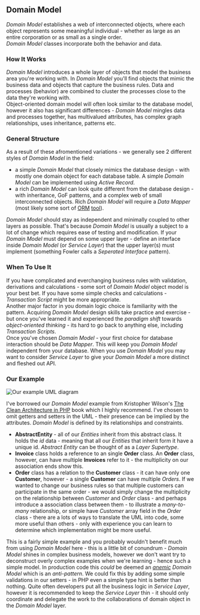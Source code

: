 ## Domain Model

_Domain Model_ establishes a web of interconnected objects, where each object
represents some meaningful individual - whether as large as an entire
corporation or as small as a single order.  
_Domain Model_ classes incorporate both the behavior and data.

### How It Works

_Domain Model_ introduces a whole layer of objects that model the business area
you're working with. In _Domain Model_ you'll find objects that mimic the business data
and objects that capture the business rules. Data and processes (behavior) are 
combined to cluster the processes close to the data they're working with.  
Object-oriented domain model will often look similar to the database model,
however it also has significant differences - _Domain Model_ mingles data and
processes together, has multivalued attributes, has complex graph
relationships, uses inheritance, patterns etc.  

### General Structure

As a result of these afromentioned variations - we generally see 2 different styles
of _Domain Model_ in the field:
- a simple _Domain Model_ that closely mimics the database design - with mostly
  one domain object for each database table. A simple _Domain Model_ can be
  implemented using _Active Record_.
- a rich _Domain Model_ can look quite different from the database design - with
  inheritance, GoF patterns, and a complex web of small interconnected
  objects. Rich _Domain Model_ will require a _Data Mapper_ (most likely some sort of 
  [ORM](https://en.wikipedia.org/wiki/Object-relational_mapping)
  [tool](https://en.wikipedia.org/wiki/List_of_object-relational_mapping_software)).

_Domain Model_ should stay as independent and minimally coupled to other layers as
possible. That's because _Domain Model_ is usually a subject to a lot of change
which requires ease of testing and modification. If your _Domain Model_ must
depend on some upper layer - define an interface inside _Domain Model_ (or
_Service Layer_) that the upper layer(s) must implement (something Fowler
calls a _Seperated Interface_ pattern).

### When To Use It

If you have complicated and everchanging business rules with validation,
derivations and calculations - some sort of _Domain Model_ object model is your
best bet. If you have some simple checks and calculations - _Transaction
Script_ might be more appropriate.  
Another major factor in you domain logic choice is familiarity with the
pattern. Acquiring _Domain Model_ design skills take practice and exercise - 
but once you've learned it and experienced the _paradigm shift_ towards
_object-oriented thinking_ - its hard to go back to anything else, including
_Transaction Scripts_.  
Once you've chosen _Domain Model_ - your first choice for database interaction
should be _Data Mapper_. This will keep you _Domain Model_ independent from
your database. When you use _Domain Model_ you may want to consider _Service
Layer_ to give your _Domain Model_ a more distinct and fleshed out API.

### Our Example

![Our example UML diagram][1]

I've borrowed our _Domain Model_ example from Kristopher Wilson's
[The Clean Architecture in PHP](https://leanpub.com/cleanphp) book which
I highly recommend. I've chosen to omit getters and setters in the UML - their
presence can be implied by the attributes. _Domain Model_ is defined by its
relationships and constraints.
- **AbstractEntity** - all of our _Entities_ inherit from this abstract class.
  It holds the _id_ data - meaning that all our _Entities_ that inherit form it
  have a unique id. _Abstract Entity_ can be thought of as a _Layer Supertype_.  
- **Invoice** class holds a reference to an single **Order** class. An **Order**
  class, however, can have multiple **Invoices** refer to it - the multiplicity
  on our association ends show this.  
- **Order** class has a relation to the **Customer** class - it can have
  only one **Customer**, however - a single **Customer** can have multiple
  _Orders_.
If we wanted to change our business rules so that multiple customers
can participate in the same order - we would simply change the multiplicity on
the relationship between _Customer_ and _Order_ class - and perhaps
introduce a association class between them - to illustrate a _many-to-many_
relationship, or simple have _Customer_ array field in the _Order_ class -
there are a lots of ways to translate the UML into code, some more useful
than others - only with experience you can learn to determine which implementation
might be more useful.

This is a fairly simple example and you probably wouldn't benefit much from using
_Domain Model_ here - this is a little bit of conundrum - _Domain Model_ shines
in complex business models, however we don't want try to deconstruct overly
complex examples when we're learning - hence such a simple model. In production
code this _could_ be deemed an [_anemic_](https://martinfowler.com/bliki/AnemicDomainModel.html)
_Domain Model_ which is an _anti-pattern_. We could fix this by adding some
simple validations in our setters - in PHP even a simple type hint is better than
nothing. Quite often developers put all the business logic in _Service Layer_,
however it is recommended to keep the _Service Layer_ thin - it should only
coordinate and delegate the work to the collaborations of domain object in the
_Domain Model_ layer.

[1]: https://i.ibb.co/W2d9k9R/Domain-Model.png
